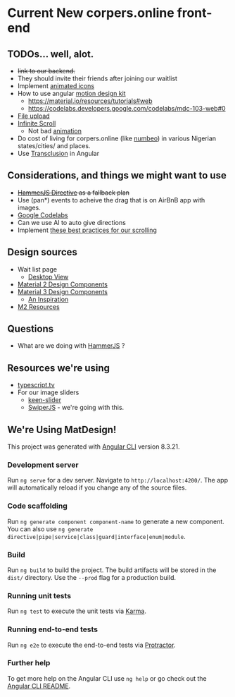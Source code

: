 # Current New corpers.online front-end

## TODOs... well, alot.
* ~~link to our backend.~~
* They should invite their friends after joining our waitlist
* Implement [animated icons](https://material.io/design/iconography/animated-icons.html#usage)
* How to use angular [motion design kit](https://material.io/resources/motion-design-kit)
  * https://material.io/resources/tutorials#web
  * https://codelabs.developers.google.com/codelabs/mdc-103-web#0
* [File upload](https://blog.angular-university.io/angular-file-upload/)
* [Infinite Scroll](https://zoaibkhan.com/blog/create-a-fast-infinite-scrolling-list-in-angular/)
  * Not bad [animation](https://zoaibkhan.com/blog/add-spring-animations-to-your-angular-app-with-popmotion/)
* Do cost of living for corpers.online (like [numbeo](https://www.numbeo.com/cost-of-living/)) in various Nigerian states/cities/ and places.
* Use [Transclusion](https://daily-dev-tips.com/posts/angular-10-transclusion-when-and-why-youll-need-it/) in Angular

## Considerations, and things we might want to use
* ~~[HammerJS Directive](http://ryanmullins.github.io/angular-hammer/) as a fallback plan~~
* Use (pan*) events to acheive the drag that is on AirBnB app with images.
* [Google Codelabs](https://codelabs.developers.google.com/)
* Can we use AI to auto give directions
* Implement [these best practices for our scrolling](https://climbtheladder.com/10-angular-cdk-virtual-scroll-best-practices/)


## Design sources
* Wait list page
  * [Desktop View](https://dribbble.com/shots/6780267-June-Homes-Wait-List)
* [Material 2 Design Components](https://www.figma.com/community/file/778763161265841481)
* [Material 3 Design Components](https://www.figma.com/community/file/1035203688168086460)
  * [An Inspiration](https://www.figma.com/community/file/1164313362327941158)
* [M2 Resources](https://m2.material.io/resources)

## Questions
* What are we doing with [HammerJS](https://github.com/angular/components/blob/3a204da37fd1366cae411b5c234517ecad199737/guides/v9-hammerjs-migration.md) ?

## Resources we're using
* [typescript.tv](https://typescript.tv/)
* For our image sliders
    * [keen-slider](https://keen-slider.io/examples)
    * [SwiperJS](https://swiperjs.com/angular) - we're going with this.

## We're Using MatDesign!

This project was generated with [Angular CLI](https://github.com/angular/angular-cli) version 8.3.21.

### Development server

Run `ng serve` for a dev server. Navigate to `http://localhost:4200/`. The app will automatically reload if you change any of the source files.

### Code scaffolding

Run `ng generate component component-name` to generate a new component. You can also use `ng generate directive|pipe|service|class|guard|interface|enum|module`.

### Build

Run `ng build` to build the project. The build artifacts will be stored in the `dist/` directory. Use the `--prod` flag for a production build.

### Running unit tests

Run `ng test` to execute the unit tests via [Karma](https://karma-runner.github.io).

### Running end-to-end tests

Run `ng e2e` to execute the end-to-end tests via [Protractor](http://www.protractortest.org/).

### Further help

To get more help on the Angular CLI use `ng help` or go check out the [Angular CLI README](https://github.com/angular/angular-cli/blob/master/README.md).
